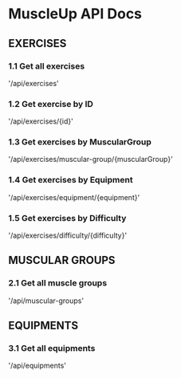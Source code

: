 # MuscleUp API Docs



## EXERCISES


### 1.1 Get all exercises
'/api/exercises'

### 1.2 Get exercise by ID
'/api/exercises/{id}'

### 1.3 Get exercises by MuscularGroup
'/api/exercises/muscular-group/{muscularGroup}'

### 1.4 Get exercises by Equipment
'/api/exercises/equipment/{equipment}'

### 1.5 Get exercises by Difficulty
'/api/exercises/difficulty/{difficulty}'


## MUSCULAR GROUPS


### 2.1 Get all muscle groups
'/api/muscular-groups'

## EQUIPMENTS


### 3.1 Get all equipments
'/api/equipments'
